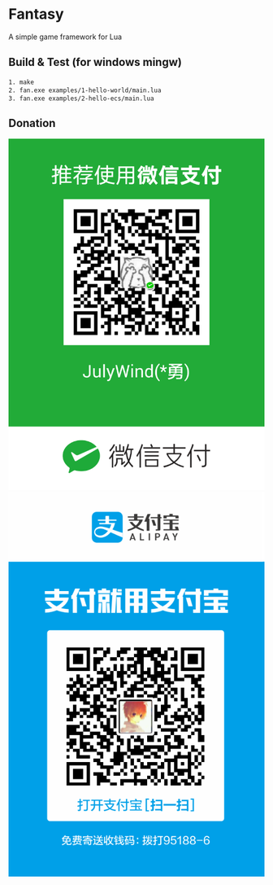# Fantasy
A simple game framework for Lua


## Build & Test (for windows mingw)
```
1. make
2. fan.exe examples/1-hello-world/main.lua
3. fan.exe examples/2-hello-ecs/main.lua
```

## Donation 
![Image text](https://raw.githubusercontent.com/HYbutterfly/Fantasy-scorpio-donation/master/wechatpay.png)
![Image text](https://raw.githubusercontent.com/HYbutterfly/Fantasy-scorpio-donation/master/alipay.jpg)
